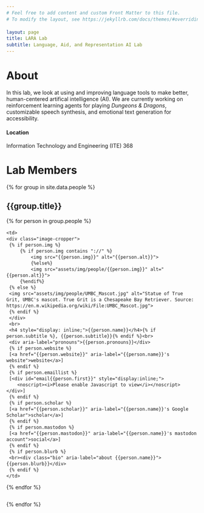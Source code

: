 ```yaml
---
# Feel free to add content and custom Front Matter to this file.
# To modify the layout, see https://jekyllrb.com/docs/themes/#overriding-theme-defaults

layout: page
title: LARA Lab
subtitle: Language, Aid, and Representation AI Lab
---
```

# About
In this lab, we look at using and improving language tools to make better, human-centered artifical intelligence (AI). We are currently working on reinforcement learning agents for playing <i>Dungeons &amp; Dragons</i>, customizable speech synthesis, and emotional text generation for accessibility.


#### Location
Information Technology and Engineering (ITE) 368



# Lab Members


{% for group in site.data.people %}
<h2> {{group.title}} </h2>
<div class="table-wrapper">
<div class="table-scroll">
<table class="people">

  <tbody>
  <tr>
  {% for person in group.people %}
  
	<td>
	<div class="image-cropper">
	 {% if person.img %}
		 {% if person.img contains "://" %}
			 <img src="{{person.img}}" alt="{{person.alt}}">
			 {%else%}
			 <img src="assets/img/people/{{person.img}}" alt="{{person.alt}}">
		 {%endif%}
	 {% else %}
	 <img src="assets/img/people/UMBC_Mascot.jpg" alt="Statue of True Grit, UMBC's mascot. True Grit is a Chesapeake Bay Retriever. Source: https://en.m.wikipedia.org/wiki/File:UMBC_Mascot.jpg">
	 {% endif %} 
	 </div>
	 <br>
	 <h4 style="display: inline;">{{person.name}}</h4>{% if person.subtitle %}, {{person.subtitle}}{% endif %}<br>
	 <div aria-label="pronouns">{{person.pronouns}}</div>
	 {% if person.website %}
	 [<a href="{{person.website}}" aria-label="{{person.name}}'s website">website</a>]
	 {% endif %}
	 {% if person.emaillist %}
	 [<div id="email{{person.first}}" style="display:inline;"> 
		<noscript><i>Please enable Javascript to view</i></noscript>
	</div>]
	 {% endif %}
	 {% if person.scholar %}
	 [<a href="{{person.scholar}}" aria-label="{{person.name}}'s Google Scholar">scholar</a>]
	 {% endif %}
	 {% if person.mastodon %}
	 [<a href="{{person.mastodon}}" aria-label="{{person.name}}'s mastodon account">social</a>]
	 {% endif %}
	 {% if person.blurb %}
	 <br><div class="bio" aria-label="about {{person.name}}">{{person.blurb}}</div>
	 {% endif %}
	</td>
	
  
  {% endfor %}
  </tr>
</tbody>
</table>
</div>
</div>
{% endfor %}
